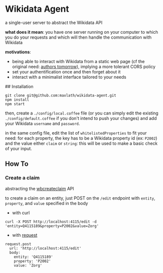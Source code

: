 # Wikidata Agent

a single-user server to abstract the Wikidata API

**what does it mean**: you have one server running on your computer to which you do your requests and which will then handle the communication with Wikidata

**motivations**:
- being able to interact with Wikidata from a static web page (cf the original need: [authors tomorrow](https://github.com/inventaire/inventaire-authors-birthday#authors-tomorrow)), implying a more tolerant CORS policy
- set your authentification once and then forget about it
- interact with a minimalist interface tailored to your needs

## Installation

```
git clone git@github.com:maxlath/wikidata-agent.git
npm install
npm start
```

then, create a `./config/local.coffee` file (or you can simply edit the existing `./config/default.coffee` if you don't intend to push your changes) and add your Wikidata `username` and `password`.

in the same config file, edit the list of `whitelistedProperties` to fit your need:
for each property, the key has to be a Wikidata property id (ex: `P2002`) and the value either `claim` or `string`: this will be used to make a basic check of your input.

## How To

### Create a claim
abstracting the [wbcreateclaim](https://www.wikidata.org/w/api.php?action=help&modules=wbcreateclaim) API

to create a claim on an entity, just POST on the `/edit` endpoint with `entity`, `property`, and `value` specified in the body

* with curl

```
curl -X POST http://localhost:4115/edit -d 'entity=Q4115189&property=P2002&value=Zorg'
```

* with [request](https://github.com/request/request)

```
request.post
  url: 'http://localhost:4115/edit'
  body:
    entity: 'Q4115189'
    property: 'P2002'
    value: 'Zorg'

```
